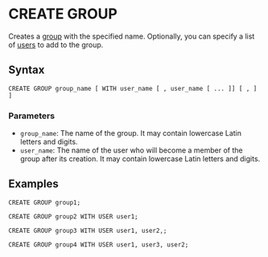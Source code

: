 # CREATE GROUP

Creates a [group](../../../concepts/glossary.md#access-group) with the specified name. Optionally, you can specify a list of [users](../../../concepts/glossary.md#access-user) to add to the group.

## Syntax

```yql
CREATE GROUP group_name [ WITH user_name [ , user_name [ ... ]] [ , ] ]
```

### Parameters

* `group_name`: The name of the group. It may contain lowercase Latin letters and digits.
* `user_name`: The name of the user who will become a member of the group after its creation. It may contain lowercase Latin letters and digits.

## Examples

```yql
CREATE GROUP group1;
```

```yql
CREATE GROUP group2 WITH USER user1;
```

```yql
CREATE GROUP group3 WITH USER user1, user2,;
```

```yql
CREATE GROUP group4 WITH USER user1, user3, user2;
```
